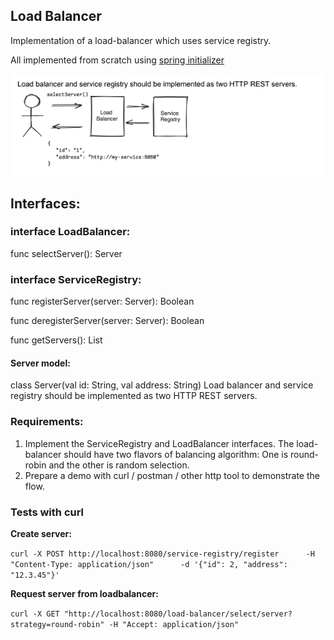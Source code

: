 ## Load Balancer

Implementation of a load-balancer which uses service registry.

All implemented from scratch using [spring initializer](https://start.spring.io)

![img.png](diagram.png)

## Interfaces:
### interface LoadBalancer: 
func selectServer(): Server

### interface ServiceRegistry:

func registerServer(server: Server): Boolean

func deregisterServer(server: Server): Boolean

func getServers(): List<Server>


#### Server model:

class Server(val id: String, val address: String)
Load balancer and service registry should be implemented as two HTTP REST servers.

### Requirements:
1. Implement the ServiceRegistry and LoadBalancer interfaces. The load-balancer should
   have two flavors of balancing algorithm: One is round-robin and the other is random
   selection.
2. Prepare a demo with curl / postman / other http tool to demonstrate the flow.

### Tests with curl

**Create server:**

`curl -X POST http://localhost:8080/service-registry/register      -H "Content-Type: application/json"      -d '{"id": 2, "address": "12.3.45"}'
`

**Request server from loadbalancer:**

`curl -X GET "http://localhost:8080/load-balancer/select/server?strategy=round-robin" -H "Accept: application/json"
`

